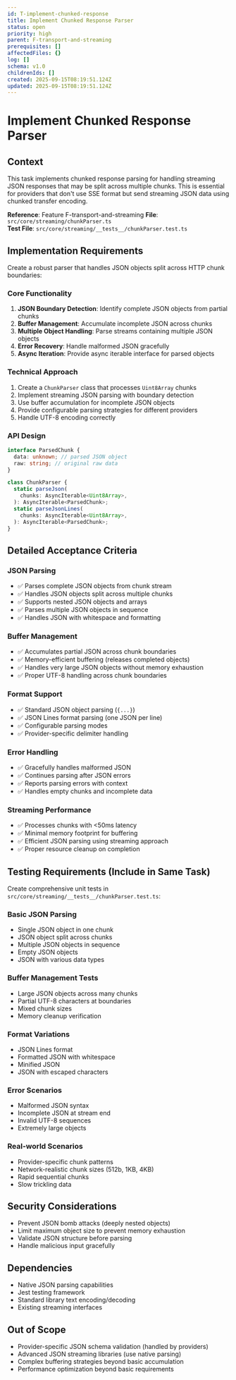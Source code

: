 ```yaml
---
id: T-implement-chunked-response
title: Implement Chunked Response Parser
status: open
priority: high
parent: F-transport-and-streaming
prerequisites: []
affectedFiles: {}
log: []
schema: v1.0
childrenIds: []
created: 2025-09-15T08:19:51.124Z
updated: 2025-09-15T08:19:51.124Z
---
```


# Implement Chunked Response Parser

## Context

This task implements chunked response parsing for handling streaming JSON responses that may be split across multiple chunks. This is essential for providers that don't use SSE format but send streaming JSON data using chunked transfer encoding.

**Reference**: Feature F-transport-and-streaming
**File**: `src/core/streaming/chunkParser.ts`  
**Test File**: `src/core/streaming/__tests__/chunkParser.test.ts`

## Implementation Requirements

Create a robust parser that handles JSON objects split across HTTP chunk boundaries:

### Core Functionality

1. **JSON Boundary Detection**: Identify complete JSON objects from partial chunks
2. **Buffer Management**: Accumulate incomplete JSON across chunks
3. **Multiple Object Handling**: Parse streams containing multiple JSON objects
4. **Error Recovery**: Handle malformed JSON gracefully
5. **Async Iteration**: Provide async iterable interface for parsed objects

### Technical Approach

1. Create a `ChunkParser` class that processes `Uint8Array` chunks
2. Implement streaming JSON parsing with boundary detection
3. Use buffer accumulation for incomplete JSON objects
4. Provide configurable parsing strategies for different providers
5. Handle UTF-8 encoding correctly

### API Design

```typescript
interface ParsedChunk {
  data: unknown; // parsed JSON object
  raw: string; // original raw data
}

class ChunkParser {
  static parseJson(
    chunks: AsyncIterable<Uint8Array>,
  ): AsyncIterable<ParsedChunk>;
  static parseJsonLines(
    chunks: AsyncIterable<Uint8Array>,
  ): AsyncIterable<ParsedChunk>;
}
```

## Detailed Acceptance Criteria

### JSON Parsing

- ✅ Parses complete JSON objects from chunk stream
- ✅ Handles JSON objects split across multiple chunks
- ✅ Supports nested JSON objects and arrays
- ✅ Parses multiple JSON objects in sequence
- ✅ Handles JSON with whitespace and formatting

### Buffer Management

- ✅ Accumulates partial JSON across chunk boundaries
- ✅ Memory-efficient buffering (releases completed objects)
- ✅ Handles very large JSON objects without memory exhaustion
- ✅ Proper UTF-8 handling across chunk boundaries

### Format Support

- ✅ Standard JSON object parsing (`{...}`)
- ✅ JSON Lines format parsing (one JSON per line)
- ✅ Configurable parsing modes
- ✅ Provider-specific delimiter handling

### Error Handling

- ✅ Gracefully handles malformed JSON
- ✅ Continues parsing after JSON errors
- ✅ Reports parsing errors with context
- ✅ Handles empty chunks and incomplete data

### Streaming Performance

- ✅ Processes chunks with <50ms latency
- ✅ Minimal memory footprint for buffering
- ✅ Efficient JSON parsing using streaming approach
- ✅ Proper resource cleanup on completion

## Testing Requirements (Include in Same Task)

Create comprehensive unit tests in `src/core/streaming/__tests__/chunkParser.test.ts`:

### Basic JSON Parsing

- Single JSON object in one chunk
- JSON object split across chunks
- Multiple JSON objects in sequence
- Empty JSON objects
- JSON with various data types

### Buffer Management Tests

- Large JSON objects across many chunks
- Partial UTF-8 characters at boundaries
- Mixed chunk sizes
- Memory cleanup verification

### Format Variations

- JSON Lines format
- Formatted JSON with whitespace
- Minified JSON
- JSON with escaped characters

### Error Scenarios

- Malformed JSON syntax
- Incomplete JSON at stream end
- Invalid UTF-8 sequences
- Extremely large objects

### Real-world Scenarios

- Provider-specific chunk patterns
- Network-realistic chunk sizes (512b, 1KB, 4KB)
- Rapid sequential chunks
- Slow trickling data

## Security Considerations

- Prevent JSON bomb attacks (deeply nested objects)
- Limit maximum object size to prevent memory exhaustion
- Validate JSON structure before parsing
- Handle malicious input gracefully

## Dependencies

- Native JSON parsing capabilities
- Jest testing framework
- Standard library text encoding/decoding
- Existing streaming interfaces

## Out of Scope

- Provider-specific JSON schema validation (handled by providers)
- Advanced JSON streaming libraries (use native parsing)
- Complex buffering strategies beyond basic accumulation
- Performance optimization beyond basic requirements
